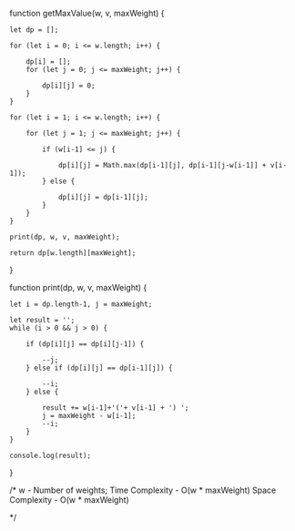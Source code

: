 function getMaxValue(w, v, maxWeight) {

	let dp = [];
	
	for (let i = 0; i <= w.length; i++) {
		
		dp[i] = [];
		for (let j = 0; j <= maxWeight; j++) {
		
			dp[i][j] = 0;
		}
	}
	
	for (let i = 1; i <= w.length; i++) {
		
		for (let j = 1; j <= maxWeight; j++) {
		
			if (w[i-1] <= j) {
			
				dp[i][j] = Math.max(dp[i-1][j], dp[i-1][j-w[i-1]] + v[i-1]);
			} else {
			
				dp[i][j] = dp[i-1][j];
			}
		}
	}
	
	print(dp, w, v, maxWeight);
	
	return dp[w.length][maxWeight];
}

function print(dp, w, v, maxWeight) {

	let i = dp.length-1, j = maxWeight;
	
	let result = '';
	while (i > 0 && j > 0) {

		if (dp[i][j] == dp[i][j-1]) {
				
			--j;
		} else if (dp[i][j] == dp[i-1][j]) {

			--i;
		} else {
		
			result += w[i-1]+'('+ v[i-1] + ') ';
			j = maxWeight - w[i-1];
			--i;
		}
	}

	console.log(result);
}

/*
 w - Number of weights;
 Time Complexity - O(w * maxWeight)
 Space Complexity - O(w * maxWeight)
 
*/
